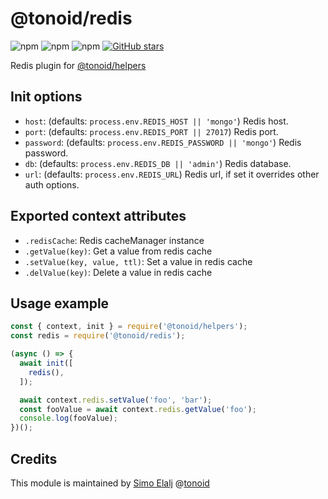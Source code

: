 # @tonoid/redis

![npm](https://img.shields.io/npm/dt/@tonoid/redis.svg) ![npm](https://img.shields.io/npm/v/@tonoid/redis.svg) ![npm](https://img.shields.io/npm/l/@tonoid/redis.svg)
[![GitHub stars](https://img.shields.io/github/stars/melalj/tonoid-redis.svg?style=social&label=Star&maxAge=2592003)](https://github.com/melalj/tonoid-redis)

Redis plugin for [@tonoid/helpers](https://github.com/melalj/tonoid-helpers)

## Init options

- `host`: (defaults: `process.env.REDIS_HOST || 'mongo'`) Redis host.
- `port`: (defaults: `process.env.REDIS_PORT || 27017`) Redis port.
- `password`: (defaults: `process.env.REDIS_PASSWORD || 'mongo'`) Redis password.
- `db`: (defaults: `process.env.REDIS_DB || 'admin'`) Redis database.
- `url`: (defaults: `process.env.REDIS_URL`) Redis url, if set it overrides other auth options.

## Exported context attributes

- `.redisCache`: Redis cacheManager instance
- `.getValue(key)`: Get a value from redis cache
- `.setValue(key, value, ttl)`: Set a value in redis cache
- `.delValue(key)`: Delete a value in redis cache

## Usage example

```js
const { context, init } = require('@tonoid/helpers');
const redis = require('@tonoid/redis');

(async () => {
  await init([
    redis(),
  ]);

  await context.redis.setValue('foo', 'bar');
  const fooValue = await context.redis.getValue('foo');
  console.log(fooValue);
})();

```

## Credits

This module is maintained by [Simo Elalj](https://twitter.com/simoelalj) @[tonoid](https://www.tonoid.com)
